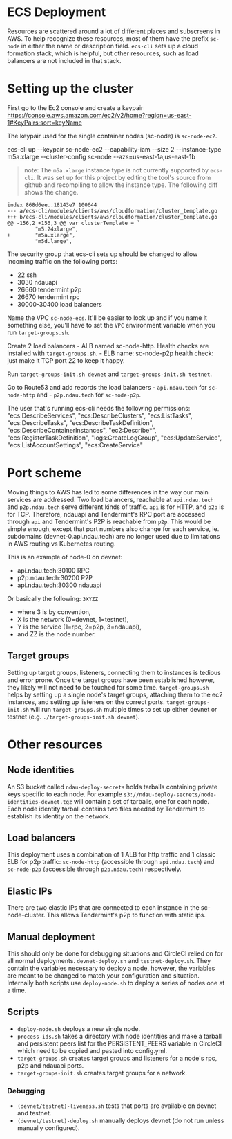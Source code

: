# ECS Deployment

Resources are scattered around a lot of different places and subscreens in AWS. To help recognize these resources, most of them have the prefix `sc-node` in either the name or description field. `ecs-cli` sets up a cloud formation stack, which is helpful, but other resources, such as load balancers are not included in that stack.

# Setting up the cluster

First go to the Ec2 console and create a keypair https://console.aws.amazon.com/ec2/v2/home?region=us-east-1#KeyPairs:sort=keyName

The keypair used for the single container nodes (sc-node) is `sc-node-ec2`.

ecs-cli up --keypair sc-node-ec2 --capability-iam --size 2 --instance-type m5a.xlarge --cluster-config sc-node --azs=us-east-1a,us-east-1b

> note: The `m5a.xlarge` instance type is not currently supported by `ecs-cli`. It was set up for this project by editing the tool's source from github and recompiling to allow the instance type. The following diff shows the change.

```
index 868d6ee..18143e7 100644
--- a/ecs-cli/modules/clients/aws/cloudformation/cluster_template.go
+++ b/ecs-cli/modules/clients/aws/cloudformation/cluster_template.go
@@ -156,2 +156,3 @@ var clusterTemplate = `
         "m5.24xlarge",
+        "m5a.xlarge",
         "m5d.large",
```

The security group that ecs-cli sets up should be changed to allow incoming traffic on the following ports:
  - 22 ssh
  - 3030 ndauapi
  - 26660 tendermint p2p
  - 26670 tendermint rpc
  - 30000-30400 load balancers

Name the VPC `sc-node-ecs`. It'll be easier to look up and if you name it something else, you'll have to set the `VPC` environment variable when you run `target-groups.sh`.

Create 2 load balancers
    - ALB named sc-node-http. Health checks are installed with `target-groups.sh`.
    - ELB
        name: sc-node-p2p
        health check: just make it TCP port 22 to keep it happy.

Run `target-groups-init.sh devnet` and `target-groups-init.sh testnet`.

Go to Route53 and add records the load balancers
    - `api.ndau.tech` for `sc-node-http` and
    - `p2p.ndau.tech` for `sc-node-p2p`.

The user that's running ecs-cli needs the following permissions:
    "ecs:DescribeServices",
    "ecs:DescribeClusters",
    "ecs:ListTasks",
    "ecs:DescribeTasks",
    "ecs:DescribeTaskDefinition",
    "ecs:DescribeContainerInstances",
    "ec2:Describe*",
    "ecs:RegisterTaskDefinition",
    "logs:CreateLogGroup",
    "ecs:UpdateService",
    "ecs:ListAccountSettings",
    "ecs:CreateService"

# Port scheme

Moving things to AWS has led to some differences in the way our main services are addressed. Two load balancers, reachable at `api.ndau.tech` and `p2p.ndau.tech` serve different kinds of traffic. `api` is for HTTP, and `p2p` is for TCP. Therefore, ndauapi and Tendermint's RPC port are accessed through `api` and Tendermint's P2P is reachable from `p2p`. This would be simple enough, except that port numbers also change for each service, ie. subdomains (devnet-0.api.ndau.tech) are no longer used due to limitations in AWS routing vs Kubernetes routing.

This is an example of node-0 on devnet:

 * api.ndau.tech:30100 RPC
 * p2p.ndau.tech:30200 P2P
 * api.ndau.tech:30300 ndauapi

Or basically the following: `3XYZZ`
  * where 3 is by convention,
  * X is the network (0=devnet, 1=testnet),
  * Y is the service (1=rpc, 2=p2p, 3=ndauapi),
  * and ZZ is the node number.

## Target groups

Setting up target groups, listeners, connecting them to instances is tedious and error prone. Once the target groups have been established however, they likely will not need to be touched for some time. `target-groups.sh` helps by setting up a single node's target groups, attaching them to the ec2 instances, and setting up listeners on the correct ports. `target-groups-init.sh` will run `target-groups.sh` multiple times to set up either devnet or testnet (e.g. `./target-groups-init.sh devnet`).

# Other resources

## Node identities

An S3 bucket called `ndau-deploy-secrets` holds tarballs containing private keys specific to each node. For example `s3://ndau-deploy-secrets/node-identities-devnet.tgz` will contain a set of tarballs, one for each node. Each node identity tarball contains two files needed by Tendermint to establish its identity on the network.

## Load balancers

This deployment uses a combination of 1 ALB for http traffic and 1 classic ELB for p2p traffic: `sc-node-http` (accessible through `api.ndau.tech`) and `sc-node-p2p` (accessible through `p2p.ndau.tech`) respectively.

## Elastic IPs

There are two elastic IPs that are connected to each instance in the sc-node-cluster. This allows Tendermint's p2p to function with static ips.

## Manual deployment

This should only be done for debugging situations and CircleCI relied on for all normal deployments. `devnet-deploy.sh` and `testnet-deploy.sh`. They contain the variables necessary to deploy a node, however, the variables are meant to be changed to match your configuration and situation. Internally both scripts use `deploy-node.sh` to deploy a series of nodes one at a time.

## Scripts

* `deploy-node.sh` deploys a new single node.
* `process-ids.sh` takes a directory with node identities and make a tarball and persistent peers list for the PERSISTENT_PEERS variable in CircleCI which need to be copied and pasted into config.yml.
* `target-groups.sh` creates target groups and listeners for a node's rpc, p2p and ndauapi ports.
* `target-groups-init.sh` creates target groups for a network.

### Debugging

* `(devnet/testnet)-liveness.sh` tests that ports are available on devnet and testnet.
* `(devnet/testnet)-deploy.sh` manually deploys devnet (do not run unless manually configured).


